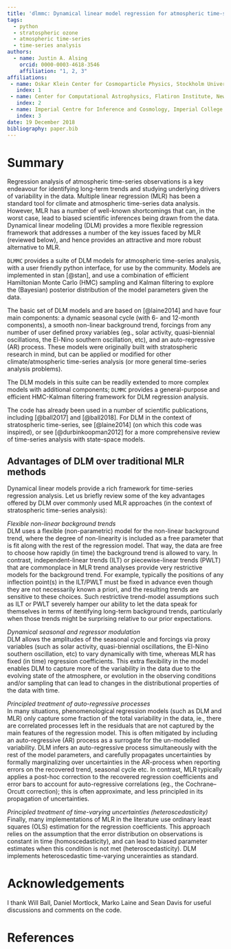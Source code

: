 ```yaml
---
title: 'dlmmc: Dynamical linear model regression for atmospheric time-series analysis'
tags:
  - python
  - stratospheric ozone
  - atmospheric time-series
  - time-series analysis
authors:
  - name: Justin A. Alsing
    orcid: 0000-0003-4618-3546
    affiliation: "1, 2, 3"
affiliations:
 - name: Oskar Klein Center for Cosmoparticle Physics, Stockholm University, Stockholm
   index: 1
 - name: Center for Computational Astrophysics, Flatiron Institute, New York
   index: 2
 - name: Imperial Centre for Inference and Cosmology, Imperial College London, London
   index: 3
date: 19 December 2018
bibliography: paper.bib
---
```


# Summary

Regression analysis of atmospheric time-series observations is a key endeavour for identifying long-term trends and studying underlying drivers of variability in the data. Multiple linear regression (MLR) has been a standard tool for climate and atmospheric time-series data analysis. However, MLR has a number of well-known shortcomings that can, in the worst case, lead to biased scientific inferences being drawn from the data. Dynamical linear modeling (DLM) provides a more flexible regression framework that addresses a number of the key issues faced by MLR (reviewed below), and hence provides an attractive and more robust alternative to MLR. 

``DLMMC`` provides a suite of DLM models for atmospheric time-series analysis, with a user friendly python interface, for use by the community. Models are implemented in stan [@stan], and use a combination of efficient Hamiltonian Monte Carlo (HMC) sampling and Kalman filtering to explore the (Bayesian) posterior distribution of the model parameters given the data.

The basic set of DLM models and are based on [@laine2014] and have four main components: a dynamic seasonal cycle (with 6- and 12-month components), a smooth non-linear background trend, forcings from any number of user defined proxy variables (eg., solar activity, quasi-biennial oscillations, the El-Nino southern oscillation, etc), and an auto-regressive (AR) process. These models were originally built with stratospheric research in mind, but can be applied or modified for other climate/atmospheric time-series analysis (or more general time-series analysis problems).

The DLM models in this suite can be readily extended to more complex models with additional components; ``DLMMC`` provides a general-purpose and efficient HMC-Kalman filtering framework for DLM regression analysis.

The code has already been used in a number of scientific publications, including [@ball2017] and [@ball2018]. For DLM in the context of stratospheric time-series, see [@laine2014] (on which this code was inspired), or see [@durbinkoopman2012] for a more comprehensive review of time-series analysis with state-space models.

## Advantages of DLM over traditional MLR methods

Dynamical linear models provide a rich framework for time-series regression analysis. Let us briefly review some of the key advantages offered by DLM over commonly used MLR approaches (in the context of stratospheric time-series analysis):

*Flexible non-linear background trends*<br/>
DLM uses a flexible (non-parametric) model for the non-linear background trend, where the degree of non-linearity is included as a free parameter that is fit along with the rest of the regression model. That way, the data are free to choose how rapidly (in time) the background trend is allowed to vary. In contrast, independent-linear trends (ILT) or piecewise-linear trends (PWLT) that are commonplace in MLR trend analyses provide very restrictive models for the background trend. For example, typically the positions of any inflection point(s) in the ILT/PWLT must be fixed in advance even though they are not necessarily known a priori, and the resulting trends are sensitive to these choices. Such restrictive trend-model assumptions such as ILT or PWLT severely hamper our ability to let the data speak for themselves in terms of itentifying long-term background trends, particularly when those trends might be surprising relative to our prior expectations.

*Dynamical seasonal and regressor modulation*<br/>
DLM allows the amplitudes of the seasonal cycle and forcings via proxy variables (such as solar activity, quasi-biennial oscillations, the El-Nino southern oscillation, etc) to vary dynamically with time, whereas MLR has fixed (in time) regression coefficients. This extra flexibility in the model enables DLM to capture more of the variability in the data due to the evolving state of the atmosphere, or evolution in the observing conditions and/or sampling that can lead to changes in the distributional properties of the data with time.

*Principled treatment of auto-regressive processes*<br/>
In many situations, phenomenological regression models (such as DLM and MLR) only capture some fraction of the total variability in the data, ie., there are correlated processes left in the residuals that are not captured by the main features of the regression model. This is often mitigated by including an auto-regressive (AR) process as a surrogate for the un-modelled variability. DLM infers an auto-regressive process simultaneously with the rest of the model parameters, and carefully propagates uncertainties by formally marginalizing over uncertainties in the AR-process when reporting errors on the recovered trend, seasonal cycle etc. In contrast, MLR typically applies a post-hoc correction to the recovered regression coefficients and error bars to account for auto-regressive correlations (eg., the Cochrane–Orcutt correction); this is often approximate, and less principled in its propagation of uncertainties.

*Principled treatment of time-varying uncertainties (heteroscedasticity)*<br/>
Finally, many implementations of MLR in the literature use ordinary least squares (OLS) estimation for the regression coefficients. This approach relies on the assumption that the error distribution on observations is constant in time (homoscedasticity), and can lead to biased parameter estimates when this condition is not met (heteroscedasticity). DLM implements heteroscedastic time-varying uncerainties as standard.

# Acknowledgements

I thank Will Ball, Daniel Mortlock, Marko Laine and Sean Davis for useful discussions and comments on the code.

# References
